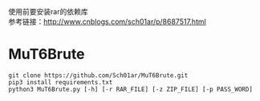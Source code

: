 使用前要安装rar的依赖库 <br>
参考链接：http://www.cnblogs.com/sch01ar/p/8687517.html

# MuT6Brute
```git clone https://github.com/Sch01ar/MuT6Brute.git``` <br>
```pip3 install requirements.txt``` <br>
```python3 MuT6Brute.py [-h] [-r RAR_FILE] [-z ZIP_FILE] [-p PASS_WORD]``` <br>
